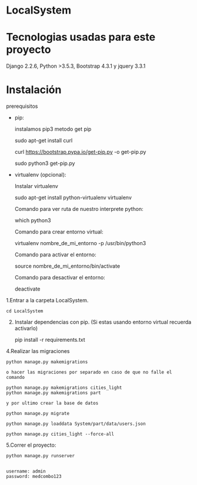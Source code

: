# LocalSystem

# Tecnologias usadas para este proyecto

  Django 2.2.6, Python >3.5.3, Bootstrap 4.3.1 y jquery 3.3.1

# Instalación

prerequisitos

* pip:

  instalamos pip3 metodo get pip

  sudo apt-get install curl

  curl https://bootstrap.pypa.io/get-pip.py -o get-pip.py

  sudo python3 get-pip.py

* virtualenv (opcional):

  Instalar virtualenv

  sudo apt-get install python-virtualenv virtualenv

  Comando para ver ruta de nuestro interprete python:

  which python3

  Comando para crear entorno virtual:

  virtualenv nombre_de_mi_entorno -p /usr/bin/python3

  Comando para activar el entorno:

  source nombre_de_mi_entorno/bin/activate

  Comando para desactivar el entorno:

  deactivate

1.Entrar a la carpeta LocalSystem.

    cd LocalSystem

2. Instalar dependencias con pip. (Si estas usando entorno virtual recuerda activarlo)

    pip install -r requirements.txt

4.Realizar las migraciones

    python manage.py makemigrations

    o hacer las migraciones por separado en caso de que no falle el comando 
    
    python manage.py makemigrations cities_light
    python manage.py makemigrations part

    y por ultimo crear la base de datos

    python manage.py migrate
    
    python manage.py loaddata System/part/data/users.json

    python manage.py cities_light --force-all

5.Correr el proyecto:

    python manage.py runserver


    username: admin
    password: medcombo123


